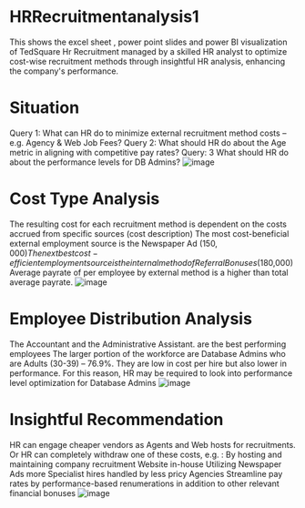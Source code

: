 # HRRecruitmentanalysis1
This shows the excel sheet , power point slides and power BI visualization of TedSquare Hr Recruitment managed by a skilled HR analyst to optimize cost-wise recruitment methods through insightful HR analysis, enhancing the company's performance.

# Situation
Query 1: What can HR do to minimize external recruitment method  costs – e.g. Agency & Web Job Fees?
Query 2:  What should HR do about the Age metric in aligning with competitive pay rates?
Query: 3  What should HR do about the performance levels for DB Admins?
![image](https://github.com/user-attachments/assets/9aab87b5-a3ff-4384-87eb-af5e18aef6d8)

# Cost Type Analysis
The resulting cost for each recruitment method is dependent on the costs accrued from specific sources (cost description) 
The most cost-beneficial external employment source is the Newspaper Ad ($150,000)
The next best cost-efficient employment source is the internal method of Referral Bonuses ($180,000)
Average payrate of per employee by external method is a higher than total average payrate.
![image](https://github.com/user-attachments/assets/3052e204-8ff0-440b-89e1-7646f77b67f3)

# Employee Distribution Analysis
The Accountant and the Administrative Assistant. are the best performing employees
The larger portion of the workforce are Database Admins who are Adults (30-39) – 76.9%. They are low in cost per hire but also lower in performance.
For this reason, HR may be required to look into performance level optimization for Database Admins
![image](https://github.com/user-attachments/assets/7c315d0a-2bab-4924-99ef-8f692f11f67b)

# Insightful Recommendation
HR can engage cheaper vendors as Agents and Web hosts for recruitments. Or HR can completely withdraw one of these costs, e.g. :
By hosting and maintaining company recruitment Website in-house
Utilizing Newspaper Ads more
Specialist hires handled by less pricy Agencies
Streamline pay rates by performance-based renumerations in addition to other relevant financial bonuses
![image](https://github.com/user-attachments/assets/c9f8b1a8-2550-47f9-959e-7fc0287e3f0c)





